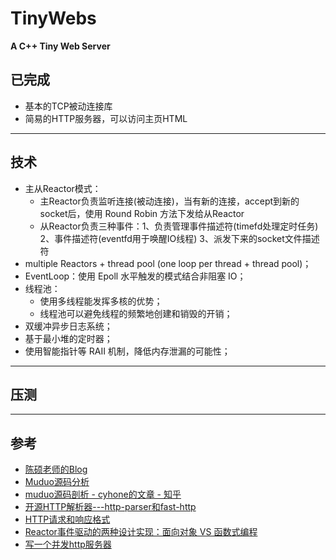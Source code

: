 # TinyWebs

**A C++ Tiny Web Server**
## 已完成
 + 基本的TCP被动连接库
 + 简易的HTTP服务器，可以访问主页HTML
***

## 技术
+ 主从Reactor模式：
    - 主Reactor负责监听连接(被动连接)，当有新的连接，accept到新的socket后，使用 Round Robin 方法下发给从Reactor
    - 从Reactor负责三种事件：1、负责管理事件描述符(timefd处理定时任务) 2、事件描述符(eventfd用于唤醒IO线程) 3、派发下来的socket文件描述符
+ multiple Reactors + thread pool (one loop per thread + thread pool)；
+ EventLoop：使用 Epoll 水平触发的模式结合非阻塞 IO；
+ 线程池：
    - 使用多线程能发挥多核的优势；
    - 线程池可以避免线程的频繁地创建和销毁的开销；
+ 双缓冲异步日志系统；
+ 基于最小堆的定时器；
+ 使用智能指针等 RAII 机制，降低内存泄漏的可能性；
***

## 压测


***

## 参考
+ [陈硕老师的Blog](http://www.cppblog.com/solstice/)
+ [Muduo源码分析](https://youjiali1995.github.io/network/muduo/)
+ [muduo源码剖析 - cyhone的文章 - 知乎](https://zhuanlan.zhihu.com/p/85101271)
+ [开源HTTP解析器---http-parser和fast-http](https://www.cnblogs.com/arnoldlu/p/6497837.html)
+ [HTTP请求和响应格式](https://www.cnblogs.com/yaozhongxiao/archive/2013/03/02/2940252.html)
+ [Reactor事件驱动的两种设计实现：面向对象 VS 函数式编程](https://www.cnblogs.com/me115/p/5088914.html)
+ [写一个并发http服务器](https://zhuanlan.zhihu.com/p/23336565)
